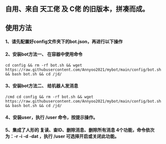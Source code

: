 ## 自用、来自 天工佬 及 C佬 的旧版本，拼凑而成。 

## 使用方法

#### 1、请先配置好config文件夹下的bot.json，再进行以下操作


#### 2、安装bot方法一、 在容器中使用命令
```shell
cd config && rm -rf bot.sh && wget https://raw.githubusercontent.com/Annyoo2021/mybot/main/config/bot.sh && bash bot.sh && cd /jd/
```
#### 3、安装bot方法二、 给机器人发消息
```text
/cmd cd config && rm -rf bot.sh && wget https://raw.githubusercontent.com/Annyoo2021/mybot/main/config/bot.sh && bash bot.sh && cd /jd/
```

#### 4、安装user，执行 /user 命令，按提示操作。


#### 5、集成了人形的 复读、查ID、删除消息、删除所有消息 4个功能，命令依次为：-r -i -d -dat ，执行 /user 可选择开启或关闭此功能。


